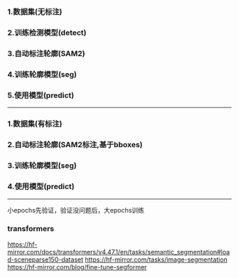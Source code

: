 ##          

### 1.数据集(无标注)

### 2.训练检测模型(detect)

### 3.自动标注轮廓(SAM2)

### 4.训练轮廓模型(seg)

### 5.使用模型(predict)

****

### 1.数据集(有标注)

### 2.自动标注轮廓(SAM2标注,基于bboxes)

### 3.训练轮廓模型(seg)

### 4.使用模型(predict)

*****
小epochs先验证，验证没问题后，大epochs训练

### transformers

https://hf-mirror.com/docs/transformers/v4.47.1/en/tasks/semantic_segmentation#load-sceneparse150-dataset
https://hf-mirror.com/tasks/image-segmentation
https://hf-mirror.com/blog/fine-tune-segformer
